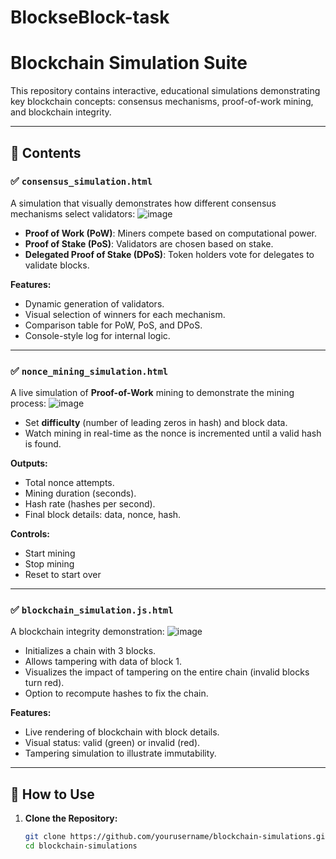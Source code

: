 # BlockseBlock-task
# Blockchain Simulation Suite

This repository contains interactive, educational simulations demonstrating key blockchain concepts: consensus mechanisms, proof-of-work mining, and blockchain integrity.

---

## 📁 Contents

### ✅ `consensus_simulation.html`
A simulation that visually demonstrates how different consensus mechanisms select validators:
![image](https://github.com/user-attachments/assets/7728822e-5897-4128-bdbf-ac4496621246)



- **Proof of Work (PoW)**: Miners compete based on computational power.
- **Proof of Stake (PoS)**: Validators are chosen based on stake.
- **Delegated Proof of Stake (DPoS)**: Token holders vote for delegates to validate blocks.

**Features:**
- Dynamic generation of validators.
- Visual selection of winners for each mechanism.
- Comparison table for PoW, PoS, and DPoS.
- Console-style log for internal logic.

---

### ✅ `nonce_mining_simulation.html`
A live simulation of **Proof-of-Work** mining to demonstrate the mining process:
![image](https://github.com/user-attachments/assets/d37a9bb0-07f2-4f2e-a0ae-1be6bbaf4a29)


- Set **difficulty** (number of leading zeros in hash) and block data.
- Watch mining in real-time as the nonce is incremented until a valid hash is found.

**Outputs:**
- Total nonce attempts.
- Mining duration (seconds).
- Hash rate (hashes per second).
- Final block details: data, nonce, hash.

**Controls:**
- Start mining
- Stop mining
- Reset to start over

---

### ✅ `blockchain_simulation.js.html`
A blockchain integrity demonstration:
![image](https://github.com/user-attachments/assets/6db73362-1d78-4d83-91ba-94d5069c6fbd)

- Initializes a chain with 3 blocks.
- Allows tampering with data of block 1.
- Visualizes the impact of tampering on the entire chain (invalid blocks turn red).
- Option to recompute hashes to fix the chain.

**Features:**
- Live rendering of blockchain with block details.
- Visual status: valid (green) or invalid (red).
- Tampering simulation to illustrate immutability.

---

## 🚀 How to Use

1. **Clone the Repository:**
   ```bash
   git clone https://github.com/yourusername/blockchain-simulations.git
   cd blockchain-simulations

